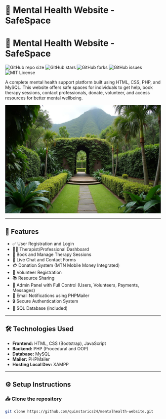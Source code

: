 # 🧠 Mental Health Website - SafeSpace

# 🧠 Mental Health Website - SafeSpace

![GitHub repo size](https://img.shields.io/github/repo-size/quinstarics24/mentalhealth-website)
![GitHub stars](https://img.shields.io/github/stars/quinstarics24/mentalhealth-website?style=social)
![GitHub forks](https://img.shields.io/github/forks/quinstarics24/mentalhealth-website?style=social)
![GitHub issues](https://img.shields.io/github/issues/quinstarics24/mentalhealth-website)
![MIT License](https://img.shields.io/badge/license-MIT-blue)


A complete mental health support platform built using HTML, CSS, PHP, and MySQL. This website offers safe spaces for individuals to get help, book therapy sessions, contact professionals, donate, volunteer, and access resources for better mental wellbeing.

![Screenshot](assets/images/hero.png)

---

## 🌟 Features

- ✅ User Registration and Login
- 🧑‍⚕️ Therapist/Professional Dashboard
- 📅 Book and Manage Therapy Sessions
- 📨 Live Chat and Contact Forms
- 💳 Donation System (MTN Mobile Money Integrated)
- 🤝 Volunteer Registration
- 📚 Resource Sharing
- 🔔 Admin Panel with Full Control (Users, Volunteers, Payments, Messages)
- 📩 Email Notifications using PHPMailer
- 🔒 Secure Authentication System
- 🧾 SQL Database (included)

---

## 🛠️ Technologies Used

- **Frontend:** HTML, CSS (Bootstrap), JavaScript
- **Backend:** PHP (Procedural and OOP)
- **Database:** MySQL
- **Mailer:** PHPMailer
- **Hosting Local Dev:** XAMPP

---

## ⚙️ Setup Instructions

### 📥 Clone the repository

```bash
git clone https://github.com/quinstarics24/mentalhealth-website.git
